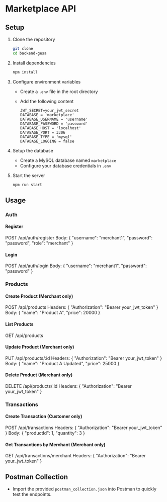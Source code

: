 # Marketplace API

## Setup

1. Clone the repository

    ```bash
    git clone 
    cd backend-gesa
    ```

2. Install dependencies

    ```bash
    npm install
    ```

3. Configure environment variables
    - Create a `.env` file in the root directory
    - Add the following content

        ```dotenv
        JWT_SECRET=your_jwt_secret
        DATABASE = 'marketplace'
        DATABASE_USERNAME = 'username'
        DATABASE_PASSWORD = 'password'
        DATABASE_HOST = 'localhost'
        DATABASE_PORT = 3306
        DATABASE_TYPE = 'mysql'
        DATABASE_LOGGING = false
        ```

4. Setup the database
    - Create a MySQL database named `marketplace`
    - Configure your database credentials in `.env`

5. Start the server

    ```bash
    npm run start
    ```

## Usage

### Auth

#### Register

POST /api/auth/register
    Body:
    {
        "username": "merchant1",
        "password": "password",
        "role": "merchant"
    }

#### Login

POST /api/auth/login
    Body:
    {
        "username": "merchant1",
        "password": "password"
    }

### Products

#### Create Product (Merchant only)

POST /api/products
    Headers:
    {
        "Authorization": "Bearer your_jwt_token"
    }
    Body:
    {
        "name": "Product A",
        "price": 20000
    }

#### List Products

GET /api/products

#### Update Product (Merchant only)

PUT /api/products/:id
    Headers:
    {
        "Authorization": "Bearer your_jwt_token"
    }
    Body:
    {
        "name": "Product A Updated",
        "price": 25000
    }

#### Delete Product (Merchant only)

DELETE /api/products/:id
    Headers:
    {
        "Authorization": "Bearer your_jwt_token"
    }

### Transactions

#### Create Transaction (Customer only)

POST /api/transactions
    Headers:
    {
        "Authorization": "Bearer your_jwt_token"
    }
    Body:
    {
        "productId": 1,
        "quantity": 3
    }

#### Get Transactions by Merchant (Merchant only)

GET /api/transactions/merchant
    Headers:
    {
        "Authorization": "Bearer your_jwt_token"
    }

## Postman Collection

- Import the provided `postman_collection.json` into Postman to quickly test the endpoints.
